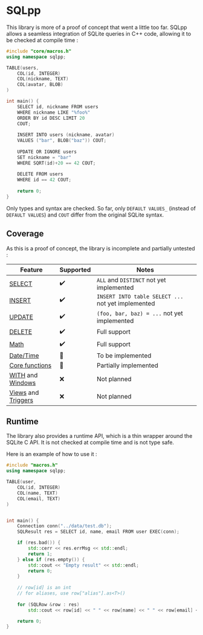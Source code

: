# SQLpp

This library is more of a proof of concept that went a little too far.
SQLpp allows a seamless integration of SQLite queries in C++ code, allowing it to be checked at compile time :
```cpp
#include "core/macros.h"
using namespace sqlpp;

TABLE(users,
    COL(id, INTEGER)
    COL(nickname, TEXT)
    COL(avatar, BLOB)
)

int main() {
    SELECT id, nickname FROM users
    WHERE nickname LIKE "%foo%"
    ORDER BY id DESC LIMIT 20
    COUT;
    
    INSERT INTO users (nickname, avatar)
    VALUES ("bar", BLOB("baz")) COUT;
    
    UPDATE OR IGNORE users
    SET nickname = "bar"
    WHERE SQRT(id)+20 == 42 COUT;
    
    DELETE FROM users
    WHERE id == 42 COUT;
    
    return 0;
}
```

Only types and syntax are checked. So far, only `DEFAULT VALUES_` (instead of `DEFAULT VALUES`) and `COUT` differ from the original SQLite syntax.

## Coverage

As this is a proof of concept, the library is incomplete and partially untested :

| Feature                                                                                                              | Supported   | Notes                                                                |
|----------------------------------------------------------------------------------------------------------------------|-------------|----------------------------------------------------------------------|
| [SELECT](https://www.sqlite.org/lang_select.html)                                                                    | ✔️          | `ALL` and `DISTINCT` not yet implemented                             |
| [INSERT](https://www.sqlite.org/lang_insert.html)                                                                    | ✔️          | `INSERT INTO table SELECT ...` not yet implemented                   |
| [UPDATE](https://www.sqlite.org/lang_update.html)                                                                    | ✔️          | `(foo, bar, baz) = ...` not yet implemented                          |
| [DELETE](https://www.sqlite.org/lang_delete.html)                                                                    | ✔️          | Full support                                                         |
| [Math](https://www.sqlite.org/lang_mathfunc.html)                                                                    | ✔️          | Full support                                                         |
| [Date/Time](https://www.sqlite.org/lang_datefunc.html)                                                               | 🚧          | To be implemented                                                    |
| [Core functions](https://www.sqlite.org/lang_corefunc.html)                                                          | 🚧          | Partially implemented                                                |
| [WITH](https://www.sqlite.org/lang_with.html) and [Windows](https://www.sqlite.org/windowfunctions.html)             | ❌           | Not planned                                                          |
| [Views](https://www.sqlite.org/lang_createview.html) and [Triggers](https://www.sqlite.org/lang_createtrigger.html)  | ❌           | Not planned                                                          |

## Runtime

The library also provides a runtime API, which is a thin wrapper around the SQLite C API.
It is not checked at compile time and is not type safe.

Here is an example of how to use it :
```cpp
#include "macros.h"
using namespace sqlpp;

TABLE(user,
    COL(id, INTEGER)
    COL(name, TEXT)
    COL(email, TEXT)
)


int main() {
    Connection conn("../data/test.db");
    SQLResult res = SELECT id, name, email FROM user EXEC(conn);

    if (res.bad()) {
        std::cerr << res.errMsg << std::endl;
        return 1;
    } else if (res.empty()) {
        std::cout << "Empty result" << std::endl;
        return 0;
    }
    
    // row[id] is an int
    // for aliases, use row["alias"].as<T>()
    
    for (SQLRow &row : res)
        std::cout << row[id] << " " << row[name] << " " << row[email] << std::endl;

    return 0;
}
```
